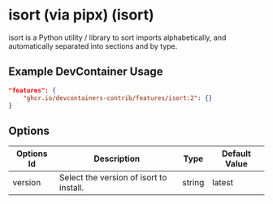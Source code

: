 
# isort (via pipx) (isort)

isort is a Python utility / library to sort imports alphabetically, and automatically separated into sections and by type.

## Example DevContainer Usage

```json
"features": {
    "ghcr.io/devcontainers-contrib/features/isort:2": {}
}
```

## Options

| Options Id | Description | Type | Default Value |
|-----|-----|-----|-----|
| version | Select the version of isort to install. | string | latest |


